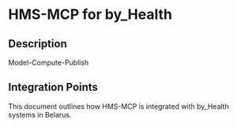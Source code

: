 # HMS-MCP for by_Health

## Description

Model-Compute-Publish

## Integration Points

This document outlines how HMS-MCP is integrated with by_Health systems in Belarus.
